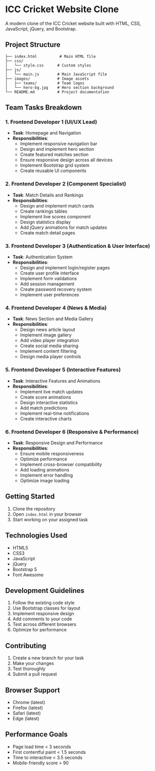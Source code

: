 # ICC Cricket Website Clone

A modern clone of the ICC Cricket website built with HTML, CSS, JavaScript, jQuery, and Bootstrap.

## Project Structure

```
├── index.html          # Main HTML file
├── css/
│   └── style.css      # Custom styles
├── js/
│   └── main.js        # Main JavaScript file
├── images/            # Image assets
│   ├── teams/         # Team logos
│   └── hero-bg.jpg    # Hero section background
└── README.md          # Project documentation
```

## Team Tasks Breakdown

### 1. Frontend Developer 1 (UI/UX Lead)
- **Task**: Homepage and Navigation
- **Responsibilities**:
  - Implement responsive navigation bar
  - Design and implement hero section
  - Create featured matches section
  - Ensure responsive design across all devices
  - Implement Bootstrap grid system
  - Create reusable UI components

### 2. Frontend Developer 2 (Component Specialist)
- **Task**: Match Details and Rankings
- **Responsibilities**:
  - Design and implement match cards
  - Create rankings tables
  - Implement live scores component
  - Design statistics display
  - Add jQuery animations for match updates
  - Create match detail pages

### 3. Frontend Developer 3 (Authentication & User Interface)
- **Task**: Authentication System
- **Responsibilities**:
  - Design and implement login/register pages
  - Create user profile interface
  - Implement form validations
  - Add session management
  - Create password recovery system
  - Implement user preferences

### 4. Frontend Developer 4 (News & Media)
- **Task**: News Section and Media Gallery
- **Responsibilities**:
  - Design news article layout
  - Implement image gallery
  - Add video player integration
  - Create social media sharing
  - Implement content filtering
  - Design media player controls

### 5. Frontend Developer 5 (Interactive Features)
- **Task**: Interactive Features and Animations
- **Responsibilities**:
  - Implement live match updates
  - Create score animations
  - Design interactive statistics
  - Add match predictions
  - Implement real-time notifications
  - Create interactive charts

### 6. Frontend Developer 6 (Responsive & Performance)
- **Task**: Responsive Design and Performance
- **Responsibilities**:
  - Ensure mobile responsiveness
  - Optimize performance
  - Implement cross-browser compatibility
  - Add loading animations
  - Implement error handling
  - Optimize image loading

## Getting Started

1. Clone the repository
2. Open `index.html` in your browser
3. Start working on your assigned task

## Technologies Used

- HTML5
- CSS3
- JavaScript
- jQuery
- Bootstrap 5
- Font Awesome

## Development Guidelines

1. Follow the existing code style
2. Use Bootstrap classes for layout
3. Implement responsive design
4. Add comments to your code
5. Test across different browsers
6. Optimize for performance

## Contributing

1. Create a new branch for your task
2. Make your changes
3. Test thoroughly
4. Submit a pull request

## Browser Support

- Chrome (latest)
- Firefox (latest)
- Safari (latest)
- Edge (latest)

## Performance Goals

- Page load time < 3 seconds
- First contentful paint < 1.5 seconds
- Time to interactive < 3.5 seconds
- Mobile-friendly score > 90 